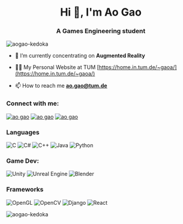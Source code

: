 <h1 align="center">Hi 👋, I'm Ao Gao</h1>
<h3 align="center">A Games Engineering student</h3>

<p align="left"> <img src="https://komarev.com/ghpvc/?username=aogao-kedoka&label=Profile%20views&color=0e75b6&style=flat" alt="aogao-kedoka" /> </p>

- 🔭 I’m currently concentrating on **Augmented Reality**

- 👨‍💻 My Personal Website at TUM [https://home.in.tum.de/~gaoa/](https://home.in.tum.de/~gaoa/)

- 📫 How to reach me **ao.gao@tum.de**

<h3 align="left">Connect with me:</h3>
<p align="left">

<a href="https://www.linkedin.com/in/aogao-kedoka" target="blank"><img src="https://img.shields.io/badge/linkedin-%230077B5.svg?style=for-the-badge&logo=linkedin&logoColor=white" alt="ao gao"/></a>
<a href="https://www.xing.com/profile/Ao_Gao/cv" target="blank"><img src="https://img.shields.io/badge/xing-%23006567.svg?style=for-the-badge&logo=xing&logoColor=white" alt="ao gao"/></a>
<a href="https://www.discordapp.com/users/368729359139471360" target="blank"><img src="https://img.shields.io/badge/DISCORD-%237289DA.svg?style=for-the-badge&logo=discord&logoColor=white" alt="ao gao"/></a>

</p>

<h3 align="left">Languages</h3>
<p align="left">

![C](https://img.shields.io/badge/c-%2300599C.svg?style=for-the-badge&logo=c&logoColor=white)
![C#](https://img.shields.io/badge/c%23-%23239120.svg?style=for-the-badge&logo=c-sharp&logoColor=white)
![C++](https://img.shields.io/badge/c++-%2300599C.svg?style=for-the-badge&logo=c%2B%2B&logoColor=white)
![Java](https://img.shields.io/badge/java-%23ED8B00.svg?style=for-the-badge&logo=java&logoColor=white)
![Python](https://img.shields.io/badge/python-3670A0?style=for-the-badge&logo=python&logoColor=ffdd54)

<h3 align="left">Game Dev:</h3>

![Unity](https://img.shields.io/badge/unity-%23000000.svg?style=for-the-badge&logo=unity&logoColor=white)
![Unreal Engine](https://img.shields.io/badge/unrealengine-%23313131.svg?style=for-the-badge&logo=unrealengine&logoColor=white)
![Blender](https://img.shields.io/badge/blender-%23F5792A.svg?style=for-the-badge&logo=blender&logoColor=white)

<h3 align="left">Frameworks</h3>

![OpenGL](https://img.shields.io/badge/OpenGL-%23FFFFFF.svg?style=for-the-badge&logo=opengl)
![OpenCV](https://img.shields.io/badge/opencv-%23white.svg?style=for-the-badge&logo=opencv&logoColor=white)
![Django](https://img.shields.io/badge/django-%23092E20.svg?style=for-the-badge&logo=django&logoColor=white)
![React](https://img.shields.io/badge/react-%2320232a.svg?style=for-the-badge&logo=react&logoColor=%2361DAFB)



</p>

<p><img align="left" src="https://github-readme-stats.vercel.app/api/top-langs?username=aogao-kedoka&show_icons=true&locale=en&layout=compact&theme=radical" alt="aogao-kedoka" /></p>
